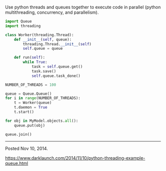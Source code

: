 Use python threads and queues together to execute code in parallel (python multithreading, concurrency, and parallelism).

```python
import Queue
import threading

class Worker(threading.Thread):
    def __init__(self, queue):
        threading.Thread.__init__(self)
        self.queue = queue

    def run(self):
        while True:
            task = self.queue.get()
            task.save()
            self.queue.task_done()

NUMBER_OF_THREADS = 100

queue = Queue.Queue()
for i in range(NUMBER_OF_THREADS):
    t = Worker(queue)
    t.daemon = True
    t.start()

for obj in MyModel.objects.all():
    queue.put(obj)

queue.join()
```

---

Posted Nov 10, 2014.

https://www.darklaunch.com/2014/11/10/python-threading-example-queue.html